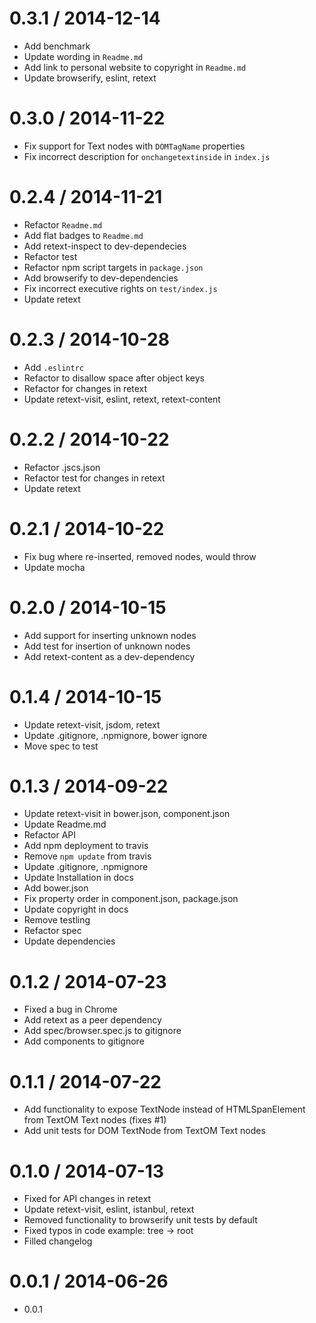 
0.3.1 / 2014-12-14
==================

 * Add benchmark
 * Update wording in `Readme.md`
 * Add link to personal website to copyright in `Readme.md`
 * Update browserify, eslint, retext

0.3.0 / 2014-11-22
==================

 * Fix support for Text nodes with `DOMTagName` properties
 * Fix incorrect description for `onchangetextinside` in `index.js`

0.2.4 / 2014-11-21
==================

 * Refactor `Readme.md`
 * Add flat badges to `Readme.md`
 * Add retext-inspect to dev-dependecies
 * Refactor test
 * Refactor npm script targets in `package.json`
 * Add browserify to dev-dependencies
 * Fix incorrect executive rights on `test/index.js`
 * Update retext

0.2.3 / 2014-10-28
==================

 * Add `.eslintrc`
 * Refactor to disallow space after object keys
 * Refactor for changes in retext
 * Update retext-visit, eslint, retext, retext-content

0.2.2 / 2014-10-22
==================

 * Refactor .jscs.json
 * Refactor test for changes in retext
 * Update retext

0.2.1 / 2014-10-22
==================

 * Fix bug where re-inserted, removed nodes, would throw
 * Update mocha

0.2.0 / 2014-10-15
==================

 * Add support for inserting unknown nodes
 * Add test for insertion of unknown nodes
 * Add retext-content as a dev-dependency

0.1.4 / 2014-10-15
==================

 * Update retext-visit, jsdom, retext
 * Update .gitignore, .npmignore, bower ignore
 * Move spec to test

0.1.3 / 2014-09-22
==================

 * Update retext-visit in bower.json, component.json
 * Update Readme.md
 * Refactor API
 * Add npm deployment to travis
 * Remove `npm update` from travis
 * Update .gitignore, .npmignore
 * Update Installation in docs
 * Add bower.json
 * Fix property order in component.json, package.json
 * Update copyright in docs
 * Remove testling
 * Refactor spec
 * Update dependencies

0.1.2 / 2014-07-23
==================

 * Fixed a bug in Chrome
 * Add retext as a peer dependency
 * Add spec/browser.spec.js to gitignore
 * Add components to gitignore

0.1.1 / 2014-07-22
==================

 * Add functionality to expose TextNode instead of HTMLSpanElement from TextOM Text nodes (fixes #1)
 * Add unit tests for DOM TextNode from TextOM Text nodes

0.1.0 / 2014-07-13
==================

 * Fixed for API changes in retext
 * Update retext-visit, eslint, istanbul, retext
 * Removed functionality to browserify unit tests by default
 * Fixed typos in code example: tree -> root
 * Filled changelog

0.0.1 / 2014-06-26
==================

 * 0.0.1

